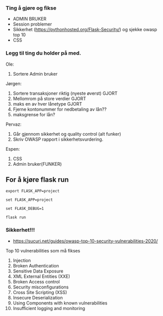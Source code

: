 ### Ting å gjøre og fikse
  * ADMIN BRUKER
  * Session problemer
  * Sikkerhet (https://pythonhosted.org/Flask-Security/) og sjekke owasp top 10
  * CSS

### Legg til ting du holder på med.
Ole:
    
1. Sortere Admin bruker
  
Jørgen:

1. Sortere transaksjoner riktig (nyeste øverst)           GJORT
2. Mellomrom på store verdier                             GJORT
3. maks en av hver lånetype                               GJORT
4. Fjerne kontonummer for nedbetaling av lån??
5. maksgrense for lån?

Pervaz:

1. Går gjennom sikkerhet og quality control (alt funker)
2. Skriv OWASP rapport i sikkerhetsvurdering.

Espen:

1. CSS
2. Admin bruker(FUNKER)

## For å kjøre flask run

```
export FLASK_APP=project
```
```
set FLASK_APP=project
```
```
set FLASK_DEBUG=1
```
```
flask run
```

### Sikkerhet!!!
  * https://sucuri.net/guides/owasp-top-10-security-vulnerabilities-2020/

Top 10 vulnerabilities som må fikses

1. Injection
2. Broken Authentication
3. Sensitive Data Exposure
4. XML External Entities (XXE)
5. Broken Access control
6. Security misconfigurations
7. Cross Site Scripting (XSS)
8. Insecure Deserialization
9. Using Components with known vulnerabilities
10. Insufficient logging and monitoring
